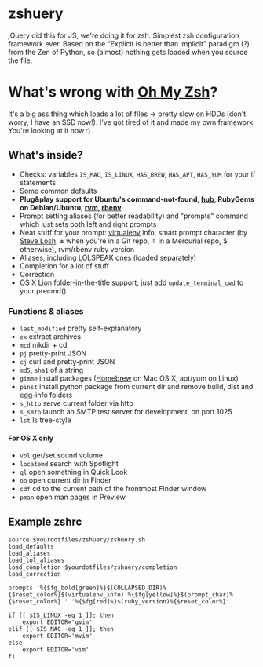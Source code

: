 # zshuery #
jQuery did this for JS, we're doing it for zsh. Simplest zsh configuration framework ever. Based on the "Explicit is better than implicit" paradigm (?) from the Zen of Python, so (almost) nothing gets loaded when you source the file.

# What's wrong with [Oh My Zsh](https://github.com/robbyrussell/oh-my-zsh)? ##
It's a big ass thing which loads a lot of files → pretty slow on HDDs (don't worry, I have an SSD now!). I've got tired of it and made my own framework. You're looking at it now :)

## What's inside? ##

- Checks: variables `IS_MAC`, `IS_LINUX`, `HAS_BREW`, `HAS_APT`, `HAS_YUM` for your if statements
- Some common defaults
- **Plug&play support for Ubuntu's command-not-found, [hub](http://chriswanstrath.com/hub/), RubyGems on Debian/Ubuntu, [rvm](http://rvm.beginrescueend.com), [rbenv](https://github.com/sstephenson/rbenv)**
- Prompt setting aliases (for better readability) and "prompts" command which just sets both left and right prompts
- Neat stuff for your prompt: [virtualenv](http://www.virtualenv.org/) info, smart prompt character (by [Steve Losh](http://stevelosh.com). ± when you're in a Git repo, ☿ in a Mercurial repo, $ otherwise), rvm/rbenv ruby version
- Aliases, including [LOLSPEAK](http://aur.archlinux.org/packages/lolbash/lolbash/lolbash.sh) ones (loaded separately)
- Completion for a lot of stuff
- Correction
- OS X Lion folder-in-the-title support, just add `update_terminal_cwd` to your precmd()

### Functions & aliases ###

- `last_modified` pretty self-explanatory
- `ex` extract archives
- `mcd` mkdir + cd
- `pj` pretty-print JSON
- `cj` curl and pretty-print JSON
- `md5`, `sha1` of a string
- `gimme` install packages ([Homebrew](http://mxcl.github.com/homebrew/) on Mac OS X, apt/yum on Linux)
- `pinst` install python package from current dir and remove build, dist and egg-info folders
- `s_http` serve current folder via http
- `s_smtp` launch an SMTP test server for development, on port 1025
- `lst` ls tree-style

#### For OS X only ####

- `vol` get/set sound volume
- `locatemd` search with Spotlight
- `ql` open something in Quick Look
- `oo` open current dir in Finder
- `cdf` cd to the current path of the frontmost Finder window
- `pman` open man pages in Preview

## Example zshrc ##

    source $yourdotfiles/zshuery/zshuery.sh
    load_defaults
    load_aliases
    load_lol_aliases
    load_completion $yourdotfiles/zshuery/completion
    load_correction

    prompts '%{$fg_bold[green]%}$(COLLAPSED_DIR)%{$reset_color%}$(virtualenv_info) %{$fg[yellow]%}$(prompt_char)%{$reset_color%} ' '%{$fg[red]%}$(ruby_version)%{$reset_color%}'

    if [[ $IS_LINUX -eq 1 ]]; then
        export EDITOR='gvim'
    elif [[ $IS_MAC -eq 1 ]]; then
        export EDITOR='mvim'
    else
        export EDITOR='vim'
    fi

